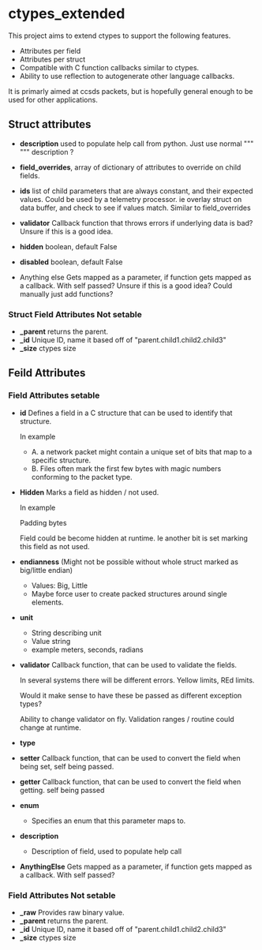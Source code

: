 # ctypes_extended
This project aims to extend ctypes to support the following features.

- Attributes per field
- Attributes per struct
- Compatible with C function callbacks similar to ctypes.
- Ability to use reflection to autogenerate other language callbacks.

It is primarly aimed at ccsds packets, but is hopefully general enough to be used for other applications.

## Struct attributes
- **description** used to populate help call from python.
  Just use normal """ """ description ?

- **field_overrides**, array of dictionary of attributes to override on child fields.

- **ids** list of child parameters that are always constant, and their expected values.  Could be used by a telemetry processor. ie overlay struct on data buffer, and check to see if values match. Similar to field_overrides

- **validator** Callback function that throws errors if underlying data is bad?
  Unsure if this is a good idea.

- **hidden** boolean, default False

- **disabled** boolean, default False

- Anything else
  Gets mapped as a parameter, if function gets mapped as a callback. With self passed?
  Unsure if this is a good idea? Could manually just add functions?

### Struct Field Attributes Not setable 
- **_parent**
  returns the parent.
- **_id**
  Unique ID, name it based off of "parent.child1.child2.child3"
- **_size**
  ctypes size


## Feild Attributes
### Field Attributes setable
- **id**
  Defines a field in a C structure that can be used to identify that structure.
  
  In example 

  - A. a network packet might contain a unique set of bits that map to a specific structure.
  - B. Files often mark the first few bytes with magic numbers conforming to the packet type.
- **Hidden**
  Marks a field as hidden / not used.

  In example

    Padding bytes

  Field could be become hidden at runtime. Ie another bit is set marking this field as not used.

- **endianness** (Might not be possible without whole struct marked as big/little endian)
  - Values: Big, Little
  - Maybe force user to create packed structures around single elements.
- **unit**
  - String describing unit
  - Value string
  - example meters, seconds, radians
- **validator**
  Callback function, that can be used to validate the fields.

  In several systems there will be different errors.  Yellow limits, REd limits.  

  Would it make sense to have these be passed as different exception types?

  Ability to change validator on fly.  Validation ranges / routine could change at runtime.
- **type**
- **setter**
  Callback function, that can be used to convert the field when being set, self being passed.

- **getter**
  Callback function, that can be used to convert the field when getting. self being passed

- **enum**
  - Specifies an enum that this parameter maps to.

- **description**
  - Description of field, used to populate help call

- **AnythingElse**
  Gets mapped as a parameter, if function gets mapped as a callback. With self passed?

### Field Attributes Not setable 
- **_raw**
  Provides raw binary value.
- **_parent**
  returns the parent.
- **_id**
  Unique ID, name it based off of "parent.child1.child2.child3"
- **_size**
  ctypes size
